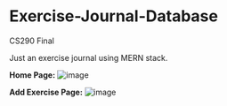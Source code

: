 # Exercise-Journal-Database
CS290 Final

Just an exercise journal using MERN stack. 

**Home Page:**
![image](https://user-images.githubusercontent.com/81127430/212568792-9e26b5d2-c925-406d-95e7-6f081ff808d6.png)

**Add Exercise Page:**
![image](https://user-images.githubusercontent.com/81127430/212568857-02e05028-f389-4435-9973-bc1d9a1df82a.png)

